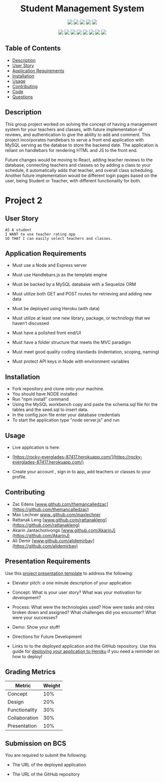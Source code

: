 <h1 align="center">Student Management System</h1>

<p align="center">
    <img src="https://img.shields.io/github/repo-size/themancalledzac/project2group4" />
    <img src="https://img.shields.io/github/languages/top/themancalledzac/project2group4"  />
    <img src="https://img.shields.io/github/issues/themancalledzac/project2group4" />
    <img src="https://img.shields.io/github/last-commit/themancalledzac/project2group4" >
    <img src="https://img.shields.io/travis/com/themancalledzac/Student-Management-System/main" >




</p>
  
<p align="center">
    <img src="https://img.shields.io/badge/Javascript-red" />
    <img src="https://img.shields.io/badge/jQuery-orange"  />
    <img src="https://img.shields.io/badge/-node.js-yellow" />
    <img src="https://img.shields.io/badge/-inquirer-blue" >
    <img src="https://img.shields.io/badge/-mySQL-teal" />
    <img src="https://img.shields.io/badge/-Sequelize-blue" />
    <img src="https://img.shields.io/badge/-Bootstrap-indigo" />
    <img src="https://img.shields.io/badge/-Handlebars-violet" />
</p>

## Table of Contents

- [Description](#description)
- [User Story](#user-story)
- [Application Requirements](#application-requirements)
- [Installation](#installation)
- [Usage](#usage)
- [Contributing](#contributing)
- [Code](#code)
- [Questions](#questions)

## Description
This group project worked on solving the concept of having a management system for your teachers and classes, with future implementation of reviews, and authentication to give the ability to add and comment. This project incorporates handlebars to serve a front end application with MySQL serving as the databse to store the backend date. 
The application is reliant on handlebars for rendering HTML and JS to the front end.

Future changes would be moving to React, adding teacher reviews to the database, connecting teachers and classes so by adding a class to your schedule, it automatically adds that teacher, and overall class scheduling.  Another future implementation would be different login pages based on the user, being Student or Teacher, with different functionality for both.

# Project 2

## User Story
```
AS A student 
I WANT to use teacher rating app
SO THAT I can easily select teachers and classes.
```



## Application Requirements

- Must use a Node and Express server

- Must use Handlebars.js as the template engine

- Must be backed by a MySQL database with a Sequelize ORM

- Must utilize both GET and POST routes for retrieving and adding new data

- Must be deployed using Heroku (with data)

- Must utilize at least one new library, package, or technology that we haven’t discussed

- Must have a polished front end/UI

- Must have a folder structure that meets the MVC paradigm

- Must meet good quality coding standards (indentation, scoping, naming)

- Must protect API keys in Node with environment variables

## Installation

* Fork repository and clone onto your machine. 
* You should have NODE installed 
* Run  "npm install" command
* Using the MySQL workbench copy and paste the schema.sql file for the tables and the seed.sql to insert data.
* In the config.json file enter your database credentials
* To start the application type "node server.js" and run

## Usage
* Live application is here:
- [https://rocky-everglades-87417.herokuapp.com/](https://rocky-everglades-87417.herokuapp.com/)

- Create your account , sign in to app, add teachers or classes to your profile.


## Contributing

* Zac Edens
[www.github.com/themancalledzac](https://github.com/themancalledzac)
* Max Lechner
[www..github.com/maxlechner](https://github.com/maxlechner)
* Rattanak Leng
[www.github.com/rattanakleng](https://github.com/rattanakleng)
* Akarin Jantachotivongs
[www.github.com/AkarinJ](https://github.com/AkarinJ)
* Ali Demir
[www.github.com/alidemirbay](https://github.com/alidemirbay)


## Presentation Requirements

Use this [project presentation template](https://docs.google.com/presentation/d/1_u8TKy5zW5UlrVQVnyDEZ0unGI2tjQPDEpA0FNuBKAw/edit?usp=sharing) to address the following:

- Elevator pitch: a one minute description of your application

- Concept: What is your user story? What was your motivation for development?

- Process: What were the technologies used? How were tasks and roles broken down and assigned? What challenges did you encounter? What were your successes?

- Demo: Show your stuff!

- Directions for Future Development

- Links to to the deployed application and the GitHub repository. Use this guide for [deploying your application to Heroku](../04-Important/GitHubHerokuConnect.md) if you need a reminder on how to deploy!

## Grading Metrics

| Metric        | Weight |
| ------------- | ------ |
| Concept       | 10%    |
| Design        | 20%    |
| Functionality | 30%    |
| Collaboration | 30%    |
| Presentation  | 10%    |

## Submission on BCS

You are required to submit the following:

- The URL of the deployed application

- The URL of the GitHub repository
